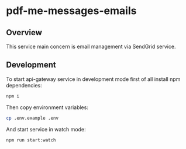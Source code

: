 # pdf-me-messages-emails

## Overview

This service main concern is email management via SendGrid service.

## Development

To start api-gateway service in development mode first of all install npm dependencies:

```bash
npm i
```

Then copy environment variables:

```bash
cp .env.example .env
```

And start service in watch mode:

```bash
npm run start:watch
```
